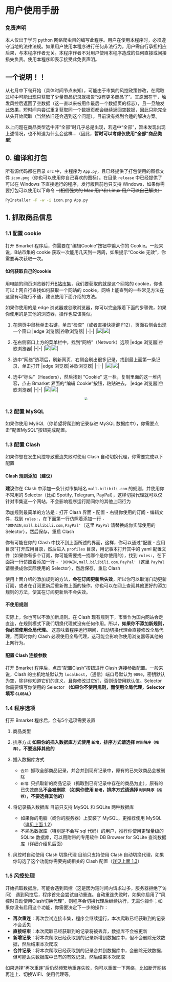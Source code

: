 # 用户使用手册

### 免责声明
本人仅出于学习 python 网络爬虫目的编写此程序。用户在使用本程序时，必须遵守当地的法律法规。如果用户使用本程序进行任何非法行为，用户需自行承担相应后果，与本程序作者无关。本程序作者不对用户使用本程序造成的任何直接或间接损失负责。使用本程序即表示接受此免责声明。

## 一个说明！！
从七月中下旬开始（具体时间节点未知），可能由于市集的风控政策修改，在爬取过程中可能出现只获取了少量商品记录就报告“没有更多商品了”。其原因在于，触发风控后返回了空数据（这一直以来被用作最后一个数据页的标志），且一旦触发此效果，短时间内尝试重复获取同一个数据页都会继续返回空数据，因此只能完全从头开始爬取（当然依旧还会遇到这个问题）。目前没有找到合适的解决方案。

以上问题在商品类型选中非“全部”时几乎总是出现，若选中“全部”，暂未发现出现上述情况，也不知道为什么会这样...（因此，**暂时可以考虑仅使用“全部”商品类型**）

## 0. 编译和打包
所有源代码都在目录 `src` 中，主程序为 `App.py`，且已经提供了打包使用的图标文件 `icon.png`（你也可以使用你自己喜欢的图标）。在目录 `release` 中已经提供了可以在 Windows 下直接运行的程序，发行版目前也只支持 Windows，如果你需要打包可以使用以下命令 ~~（相信强大的 Mac 用户和 Linux 用户可以自己解决）~~
```sh
PyInstaller -F -w -i icon.png App.py
```

## 1. 抓取商品信息

### 1.1 配置 cookie
打开 Bmarket 程序后，你需要在“编辑Cookie”按钮中输入你的 Cookie。一般来说，B站市集的 cookie 获取一次能用几天到一两周，如果提示“Cookie 无效”，你需要再次获取一次。

#### 如何获取自己的cookie
用电脑的网页浏览器打开[B站市集](https://mall.bilibili.com/neul-next/index.html?page=magic-market_index)，我们要获取的就是这个网站的 cookie，你也可以上网自行查找如何获取一个网站的 cookie，网络上能查到的一些常见方法在这里有可能行不通，建议使用下面介绍的方法。

如果你使用的是 edge 浏览器或谷歌浏览器，你可以完全跟着下面的步骤做，如果你使用的是其他的浏览器，操作也应该类似。
1. 在网页中鼠标单击右键，单击“检查”（或者直接快捷键 F12），页面右侧会出现一个窗口
    |edge 浏览器|谷歌浏览器|
    |-|-|
    |![](img/edge_1.jpg)|![](img/chrome_1.jpg)|

2. 在右侧窗口上方的菜单栏中，找到“网络”（Network）选项
    |edge 浏览器|谷歌浏览器|
    |-|-|
    |![](img/edge_2.jpg)|![](img/chrome_2.jpg)|

3. 选中“网络”选项后，刷新网页，右侧会刷出很多记录，找到最上面第一条记录，单击打开
    |edge 浏览器|谷歌浏览器|
    |-|-|
    |![](img/edge_3.jpg)|![](img/chrome_3.jpg)|

4. 选中“标头”（Headers），然后找到 "Cookie" 这一栏，复制里面的这一堆内容，点击 Bmarket 界面的“编辑 Cookie”按钮，粘贴进去。
    |edge 浏览器|谷歌浏览器|
    |-|-|
    |![](img/edge_4.jpg)|![](img/chrome_4.jpg)|

<div align=center>
<img src="img/edit_cookie.jpg" style="zoom: 50%;" />
</div>

### 1.2 配置 MySQL
如果你使用 MySQL（你希望将爬到的记录存进 MySQL 数据库中），你需要点击“配置MySQL”按钮完成配置。

### 1.3 配置 Clash
如果你想在发生风控导致重连失败时使用 Clash 自动切换代理，你需要完成以下配置
#### Clash 规则添加（建议）
**建议**你在 Clash 中添加一条针对市集域名 `mall.bilibili.com` 的规则，并使用你不常用的 Selector（比如 Spotify, Telegram, PayPal），这样切换代理就可以仅针对市集这一个网站，不会影响程序运行期间你的其他上网行为

添加规则最简单的方法是：打开 Clash 界面 - 配置 - 右键你使用的订阅 - 编辑文件，找到 `rules:`，在下面第一行仿照着添加一行 `- 'DOMAIN,mall.bilibili.com,PayPal'`（这里 `PayPal` 请替换成你实际使用的 Selector），然后保存，重启 Clash

你有可能在你的 Clash 中找不到上面所述的界面，这样，你可以通过“配置 - 应用目录”打开应用目录，然后进入 `profiles` 目录，用记事本打开其中的 yaml 配置文件（如果你有多个订阅，你可能需要找一找哪个是你使用的），找到 `rules:`，在下面第一行仿照着添加一行 `- 'DOMAIN,mall.bilibili.com,PayPal'`（这里 `PayPal` 请替换成你实际使用的 Selector），然后保存，重启 Clash

使用上面介绍的添加规则的方法，**会在订阅更新后失效**，所以你可以取消自动更新订阅，或者在订阅更新后重新做上面的操作。你也可以在网上查阅其他更好的添加规则的方法，使其在订阅更新后不会失效。

#### 不使用规则
实际上，你也可以不添加新规则。在 Clash 现有规则下，市集作为国内网站会走直连，在规则模式下我们切换代理就没有任何作用。所以，**如果你不添加新规则，你必须使用全局代理。**
这意味着程序运行期间，自动切换代理会直接修改全局代理，而同时你的 Clash 必须使用全局代理，这可能会影响你使用浏览器等其他的上网行为。

#### 配置 Clash 连接参数
打开 Bmarket 程序后，点击“配置Clash”按钮进行 Clash 连接参数配置。一般来说，Clash 的主机地址默认为 `localhost`，（通信）端口号默认为 `9090`，密钥默认为空，除非你知道它们的含义，且你修改过它们，否则请使用默认值。Selector 你需要填写你使用的 Selector **（如果你不使用规则，而使用全局代理，Selector 填写 `GLOBAL`）**

### 1.4 程序选项
打开 Bmarket 程序后，会有5个选项需要设置
1. 商品类型
2. 排序方式
    **如果你的插入数据库方式使用 `新增`，排序方式请选择 `时间降序（推荐）`，不要选择其他的**
3. 插入数据库方式
    + `合并`: 抓取全部商品记录，并合并到现有记录中，原有的已失效商品会被删除
    + `新增`: 只抓取新的商品记录（抓取到已有记录中存在的商品为止），原有的已失效商品**不会被删除** **（如果你使用 `新增`，排序方式请选择 `时间降序（推荐）`，不要选择其他的）**
    
4. 将记录插入数据库
    目前只支持 MySQL 和 SQLite 两种数据库
    + 如果你的电脑（或你的服务器）上安装了 MySQL，更推荐使用 MySQL（[详见上面 1.2](#12-配置-mysql)）
    + 不熟悉数据库（特别是不会写 sql 代码）的用户，推荐你使用更轻量级的 SQLite 数据库，可以用附带的专用软件 DB Browser for SQLite 查询数据库（详细介绍见后面）
5. 风控时自动使用 Clash 切换代理
    目前只支持使用 Clash 自动切换代理，如果你勾选了这个功能你需要完成相关的 Clash 配置（[详见上面 1.3](#13-配置-clash)）

### 1.5 风控处理
开始抓取数据后，可能会遇到风控（这是因为短时间内请求过多，服务器拒绝了访问）
遇到风控后，程序首先会尝试自动重连。自动重连失败时，如果你启用了“风控时自动使用Clash切换代理”，则程序会切换代理后继续执行，无需你操作；如果你没有启用这个功能，你需要决定下一步的操作：
+ **再次重连**：再次尝试连接市集，程序会继续运行，本次爬取已经获取到的记录不会丢失
+ **直接结束**：本次爬取已经获取到的记录将被丢弃，数据库不会被更新
+ **新增记录**：将本次爬取已经获取到的记录新增到数据库中，但不会删除无效数据，然后结束本次爬取
+ **合并记录**：将本次爬取已经获取到的记录合并到数据库中，会删除无效数据，但可能丢失数据库中已有的有效记录，然后结束本次爬取

如果选择“再次重连”后仍然频繁地重连失败，你可以重置一下网络，比如断开网络再连上、切换WIFI、使用代理等。
